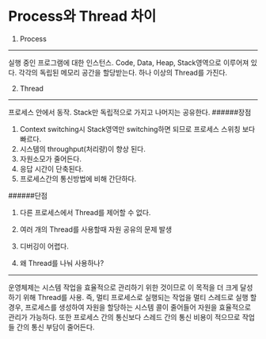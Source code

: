 Process와 Thread 차이
========
1. Process
--------
실행 중인 프로그램에 대한 인스턴스.
Code, Data, Heap, Stack영역으로 이루어져 있다.
각각의 독립된 메모리 공간을 할당받는다.
하나 이상의 Thread를 가진다.

2. Thread
--------
프로세스 안에서 동작.
Stack만 독립적으로 가지고 나머지는 공유한다.
######장점
1. Context switching시 Stack영역만 switching하면 되므로 프로세스 스위칭 보다 빠르다.
2. 시스템의 throughput(처리량)이 향상 된다.
3. 자원소모가 줄어든다.
4. 응답 시간이 단축된다.
5. 프로세스간의 통신방법에 비해 간단하다.

######단점
1. 다른 프로세스에서 Thread를 제어할 수 없다.
2. 여러 개의 Thread를 사용할때 자원 공유의 문제 발생
3. 디버깅이 어렵다.

3. 왜 Thread를 나눠 사용하나?
--------
운영체제는 시스템 작업을 효율적으로 관리하기 위한 것이므로 이 목적을 더 크게 달성하기 위해 Thread를 사용.
즉, 멀티 프로세스로 실행되는 작업을 멀티 스레드로 실행 할 경우, 프로세스를 생성하여 자원을 할당하는 시스템 콜이 줄어들어 자원을 효율적으로 관리가 가능하다.
또한 프로세스 간의 통신보다 스레드 간의 통신 비용이 적으므로 작업들 간의 통신 부담이 줄어든다.

